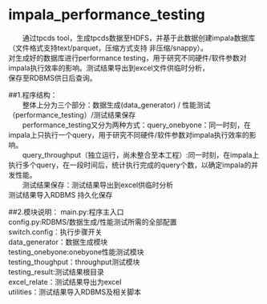 # impala_performance_testing<br>
　　通过tpcds tool，生成tpcds数据至HDFS，并基于此数据创建impala数据库（文件格式支持text/parquet，压缩方式支持 非压缩/snappy）。<br>
对生成好的数据库进行performance testing，用于研究不同硬件/软件参数对impala执行效率的影响。测试结果导出到excel文件供临时分析，<br>
保存至RDBMS供日后查询。<br>

##1.程序结构：<br>
　　整体上分为三个部分：数据生成(data_generator) / 性能测试（performance_testing）/测试结果保存<br>
　　performance_testing又分为两种方式：query_onebyone：同一时刻，在impala上只执行一个query，用于研究不同硬件/软件参数对impala执行效率的影响。<br>
　　query_throughput（独立运行，尚未整合至本工程）:同一时刻，在impala上执行多个query，在一段时间后，统计执行完成的query个数，以确定impala的并发性能。<br>
　　测试结果保存：测试结果导出到excel供临时分析<br>
                测试结果导入RDBMS 持久化保存<br>
  
##2.模块说明：
  main.py:程序主入口<br>
  config.py:RDBMS/数据生成/性能测试所需的全部配置<br>
  switch.config：执行步骤开关<br>
  data_generator：数据生成模块<br>
  testing_onebyone:onebyone性能测试模块<br>
  testing_thoughput：throughput测试模块<br>
  testing_result:测试结果根目录<br>
  excel_relate：测试结果导出为excel<br>
  utilities：测试结果导入RDBMS及相关脚本<br>
  
